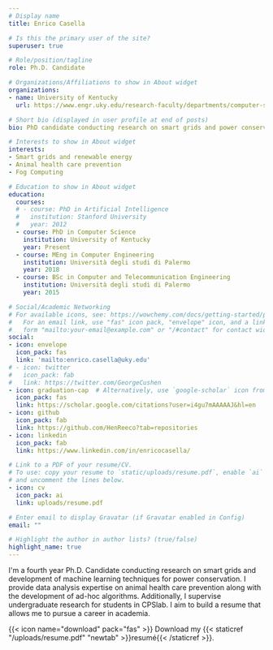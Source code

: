 ```yaml
---
# Display name
title: Enrico Casella

# Is this the primary user of the site?
superuser: true

# Role/position/tagline
role: Ph.D. Candidate

# Organizations/Affiliations to show in About widget
organizations:
- name: University of Kentucky
  url: https://www.engr.uky.edu/research-faculty/departments/computer-science

# Short bio (displayed in user profile at end of posts)
bio: PhD candidate conducting research on smart grids and power conservation, providing CS expertise in cross-field projects and supervising undergrad research.

# Interests to show in About widget
interests:
- Smart grids and renewable energy
- Animal health care prevention
- Fog Computing

# Education to show in About widget
education:
  courses:
  # - course: PhD in Artificial Intelligence
  #   institution: Stanford University
  #   year: 2012
  - course: PhD in Computer Science
    institution: University of Kentucky
    year: Present
  - course: MEng in Computer Engineering
    institution: Università degli studi di Palermo
    year: 2018
  - course: BSc in Computer and Telecommunication Engineering
    institution: Università degli studi di Palermo
    year: 2015

# Social/Academic Networking
# For available icons, see: https://wowchemy.com/docs/getting-started/page-builder/#icons
#   For an email link, use "fas" icon pack, "envelope" icon, and a link in the
#   form "mailto:your-email@example.com" or "/#contact" for contact widget.
social:
- icon: envelope
  icon_pack: fas
  link: 'mailto:enrico.casella@uky.edu'
# - icon: twitter
#   icon_pack: fab
#   link: https://twitter.com/GeorgeCushen
- icon: graduation-cap  # Alternatively, use `google-scholar` icon from `ai` icon pack
  icon_pack: fas
  link: https://scholar.google.com/citations?user=i4gu7mAAAAAJ&hl=en
- icon: github
  icon_pack: fab
  link: https://github.com/HenReeco?tab=repositories
- icon: linkedin
  icon_pack: fab
  link: https://www.linkedin.com/in/enricocasella/

# Link to a PDF of your resume/CV.
# To use: copy your resume to `static/uploads/resume.pdf`, enable `ai` icons in `params.toml`, 
# and uncomment the lines below.
- icon: cv
  icon_pack: ai
  link: uploads/resume.pdf

# Enter email to display Gravatar (if Gravatar enabled in Config)
email: ""

# Highlight the author in author lists? (true/false)
highlight_name: true
---
```


I'm a fourth year Ph.D. Candidate conducting research on smart grids and development of machine learning techniques for power conservation. I provide data analysis expertise on animal health care prevention along with the development of ad-hoc algorithms. Additionally, I supervise undergraduate research for students in CPSlab. I aim to build a resume that allows me to pursue a career in academia.

{{< icon name="download" pack="fas" >}} Download my {{< staticref "/uploads/resume.pdf" "newtab" >}}resumé{{< /staticref >}}.
